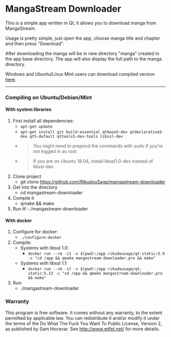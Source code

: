 # MangaStream Downloader

This is a simple app written in Qt, it allows you to download manga from MangaStream.

Usage is pretty simple, just open the app, choose manga title and chapter and then press "Download".

After downloading the manga will be in new directory "manga" created in the app base directory. The app will also display the full path to the manga directory.

Windows and Ubuntu/Linux Mint users can download compiled version [here](https://github.com/RikudouSage/mangastream-downloader/releases).

---

### Compiling on Ubuntu/Debian/Mint

#### With system libraries

1) First install all dependencies:
    - `apt-get update`
    - `apt-get install git build-essential qtbase5-dev qtdeclarative5-dev qt5-default qttools5-dev-tools libssl-dev`
    - > You might need to prepend the commands with sudo if you're not logged in as root 
    - > If you are on Ubuntu 18.04, install libssl1.0-dev instead of libssl-dev
2) Clone project
    - git clone https://github.com/RikudouSage/mangastream-downloader
3) Get into the directory
    - cd mangastream-downloader
4) Compile it
    - qmake && make
5) Run it!
    -./mangastream-downloader

#### With docker

1. Configure for docker:
    - `./configure-docker`
2. Compile:
    - Systems with libssl 1.0:
        - `docker run --rm -it -v $(pwd):/app rikudousage/qt-static:5.9 -c "cd /app && qmake mangastream-downloader.pro && make"`
    - Systems with libssl 1.1:
        - `docker run --rm -it -v $(pwd):/app rikudousage/qt-static:5.13 -c "cd /app && qmake mangastream-downloader.pro && make"`
3. Run:
    - ./mangastream-downloader

### Warranty

This program is free software. It comes without any warranty, to the extent permitted by applicable law. You can redistribute it and/or modify it under the terms of the Do What The Fuck You Want To Public License, Version 2, as published by Sam Hocevar. See http://www.wtfpl.net/ for more details.
